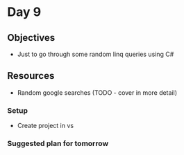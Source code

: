 # Day 9

## Objectives

- Just to go through some random linq queries using C#

## Resources

- Random google searches (TODO - cover in more detail)

### Setup

- Create project in vs

### Suggested plan for tomorrow
